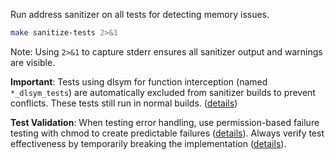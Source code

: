 Run address sanitizer on all tests for detecting memory issues.
```bash
make sanitize-tests 2>&1
```

Note: Using `2>&1` to capture stderr ensures all sanitizer output and warnings are visible.

**Important**: Tests using dlsym for function interception (named `*_dlsym_tests`) are automatically excluded from sanitizer builds to prevent conflicts. These tests still run in normal builds. ([details](../../kb/sanitizer-test-exclusion-pattern.md))

**Test Validation**: When testing error handling, use permission-based failure testing with chmod to create predictable failures ([details](../../kb/permission-based-failure-testing.md)). Always verify test effectiveness by temporarily breaking the implementation ([details](../../kb/test-effectiveness-verification.md)).